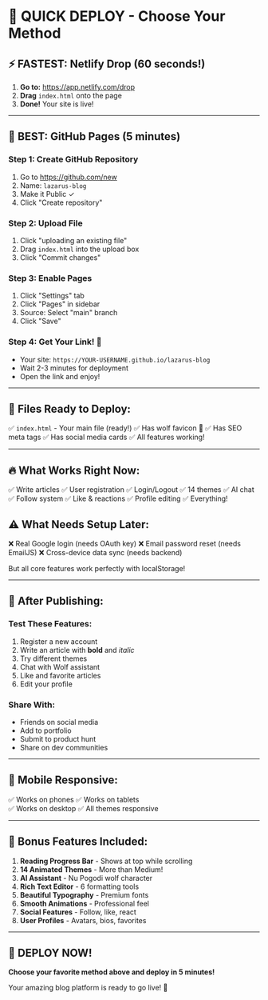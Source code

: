 # 🚀 QUICK DEPLOY - Choose Your Method

## ⚡ FASTEST: Netlify Drop (60 seconds!)

1. **Go to:** https://app.netlify.com/drop
2. **Drag** `index.html` onto the page
3. **Done!** Your site is live!

---

## 🌟 BEST: GitHub Pages (5 minutes)

### Step 1: Create GitHub Repository
1. Go to https://github.com/new
2. Name: `lazarus-blog`
3. Make it Public ✓
4. Click "Create repository"

### Step 2: Upload File
1. Click "uploading an existing file"
2. Drag `index.html` into the upload box
3. Click "Commit changes"

### Step 3: Enable Pages
1. Click "Settings" tab
2. Click "Pages" in sidebar
3. Source: Select "main" branch
4. Click "Save"

### Step 4: Get Your Link! 🎉
- Your site: `https://YOUR-USERNAME.github.io/lazarus-blog`
- Wait 2-3 minutes for deployment
- Open the link and enjoy!

---

## 🎯 Files Ready to Deploy:

✅ `index.html` - Your main file (ready!)
✅ Has wolf favicon 🐺
✅ Has SEO meta tags
✅ Has social media cards
✅ All features working!

---

## 🔥 What Works Right Now:

✅ Write articles
✅ User registration
✅ Login/Logout
✅ 14 themes
✅ AI chat
✅ Follow system
✅ Like & reactions
✅ Profile editing
✅ Everything!

## ⚠️ What Needs Setup Later:

❌ Real Google login (needs OAuth key)
❌ Email password reset (needs EmailJS)
❌ Cross-device data sync (needs backend)

But all core features work perfectly with localStorage!

---

## 🎨 After Publishing:

### Test These Features:
1. Register a new account
2. Write an article with **bold** and *italic*
3. Try different themes
4. Chat with Wolf assistant
5. Like and favorite articles
6. Edit your profile

### Share With:
- Friends on social media
- Add to portfolio
- Submit to product hunt
- Share on dev communities

---

## 📱 Mobile Responsive:
✅ Works on phones
✅ Works on tablets  
✅ Works on desktop
✅ All themes responsive

---

## 🎁 Bonus Features Included:

1. **Reading Progress Bar** - Shows at top while scrolling
2. **14 Animated Themes** - More than Medium!
3. **AI Assistant** - Nu Pogodi wolf character
4. **Rich Text Editor** - 6 formatting tools
5. **Beautiful Typography** - Premium fonts
6. **Smooth Animations** - Professional feel
7. **Social Features** - Follow, like, react
8. **User Profiles** - Avatars, bios, favorites

---

## 🚀 DEPLOY NOW!

**Choose your favorite method above and deploy in 5 minutes!**

Your amazing blog platform is ready to go live! 🎉
